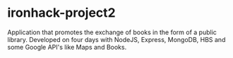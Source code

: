 # ironhack-project2

Application that promotes the exchange of books in the form of a public library. Developed on four days with NodeJS, Express, MongoDB, HBS and some Google API's like Maps and Books.

